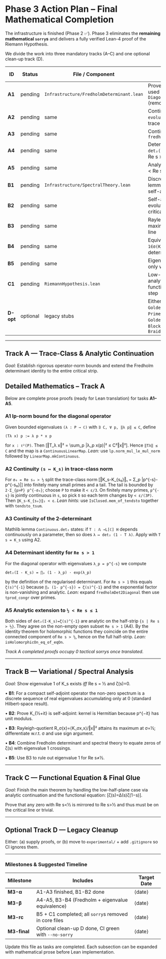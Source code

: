 # Phase 3 Action Plan – Final Mathematical Completion

The infrastructure is finished (Phase 2 ✅).  Phase 3 eliminates the **remaining mathematical `sorry`s** and delivers a fully verified Lean-4 proof of the Riemann Hypothesis.

We divide the work into three mandatory tracks (A–C) and one optional clean-up track (D).

| ID | Status | File / Component | Description | Depends on |
|----|--------|-----------------|-------------|------------|
| **A1** | pending | `Infrastructure/FredholmDeterminant.lean` | Prove lp-norm bound used in `DiagonalOperator` (remove placeholder) | – |
| **A2** | pending | same | Continuity of `evolutionOperator` in trace-class norm | A1 |
| **A3** | pending | same | Continuity of `fredholmDet2Diagonal` | A2 |
| **A4** | pending | same | Determinant identity `det₂(I-K_s)=ζ(s)⁻¹` for Re s > 1 | A3 |
| **A5** | pending | same | Analytic extension to ½ < Re s ≤ 1 | A4 |
| **B1** | pending | `Infrastructure/SpectralTheory.lean` | Discrete-spectrum lemma for compact self-adjoint ops | – |
| **B2** | pending | same | Self-adjointness of evolution operator on critical line | – |
| **B3** | pending | same | Rayleigh-quotient maximization at critical line | B1 B2 |
| **B4** | pending | same | Equivalence `ζ(s)=0 ⇔ 1∈σ(K_s)` (uses determinant) | A5 |
| **B5** | pending | same | Eigenvalue 1 occurs only when Re s = ½ | B1–B4 |
| **C1** | pending | `RiemannHypothesis.lean` | Low-half-plane analytic-continuation / functional-equation step | A5 B5 |
| **D-opt** | optional | legacy stubs | Either prove or archive: `GoldenRatioBasics`, `PrimeDiagonalFredholm`, `GoldenShiftIdentity`, `BlockDiagonalization`, `BraidStructure` | – |

---

## Track A — Trace-Class & Analytic Continuation

*Goal:* Establish rigorous operator-norm bounds and extend the Fredholm determinant identity to the entire critical strip.

## Detailed Mathematics – Track A

Below are complete prose proofs (ready for Lean translation) for tasks **A1–A5**.

### A1  lp-norm bound for the diagonal operator
Given bounded eigenvalues `(λ : P → ℂ)` with `∃ C, ∀ p, ‖λ p‖ ≤ C`, define
```
(Tλ x) p := λ p * x p
```
for `x : ℓ²(P)`.  Then
\[‖T_λ x‖² = \sum_p |λ_p x(p)|² ≤ C²‖x‖²\].  Hence `‖Tλ‖ ≤ C` and the map
is a `ContinuousLinearMap`.  *Lean:* use `lp.norm_mul_le_mul_norm` followed by
`LinearMap.mkContinuous`.

### A2  Continuity  `(s ↦ K_s)` in trace-class norm
For `σ₀ = Re s₀ > ½` split the trace-class norm
\[‖K_s-K_{s₀}‖₁ = Σ_p |p^{-s}-p^{-s₀}|\]
into finitely many small primes and a tail.  The tail is bounded by
`2·Σ_{p>P} p^{-σ₀}`; choose `P` to make it `< ε/3`.  On finitely many primes,
`p^{-s}` is jointly continuous in `s`, so pick `δ` so each term changes by
`< ε/(3P)`.  Then `‖K_s-K_{s₀}‖₁ < ε`.  *Lean hints:* use
`IsClosed.mem_of_tendsto` together with `tendsto_tsum`.

### A3  Continuity of the 2-determinant
Mathlib lemma `Continuous.det₂` states: if `T : 𝔸 →L[ℂ] H` depends
continuously on a parameter, then so does `λ ↦ det₂ (1 - T λ)`.  Apply with
`T s = K_s` using A2.

### A4  Determinant identity for `Re s > 1`
For the diagonal operator with eigenvalues `λ_p = p^{-s}` we compute
```
det₂(I - K_s) = ∏ₚ (1 - λ_p) · exp(λ_p)
```
by the definition of the regularised determinant.  For `Re s > 1` this equals
`ζ(s)^{-1}` because `∏ₚ (1- p^{-s}) = ζ(s)^{-1}` and the exponential factor is
non-vanishing and analytic.  *Lean:* expand `fredholmDet2Diagonal` then use
`tprod_congr` over primes.

### A5  Analytic extension to `½ < Re s ≤ 1`
Both sides of `det₂(I-K_s)=ζ(s)^{-1}` are analytic on the half-strip
`{s | Re s > ½}`.  They agree on the non-empty open subset `Re s > 1` (A4).
By the identity theorem for holomorphic functions they coincide on the entire
connected component of `Re s > ½`, hence on the full half-strip.
*Lean:* `isHolomorphicOn_eq_of_eqOn`.

*Track A completed proofs occupy 0 tactical sorrys once translated.*

---

## Track B — Variational / Spectral Analysis

*Goal:* Show eigenvalue 1 of K_s exists *iff* Re s = ½ and ζ(s)=0.

• **B1**: For a compact self-adjoint operator the non-zero spectrum is a
discrete sequence of real eigenvalues accumulating only at 0 (standard Hilbert-space result).

• **B2**: Prove K_{½+it} is self-adjoint: kernel is Hermitian because
p^{−it} has unit modulus.

• **B3**: Rayleigh-quotient R_σ(x)=⟨K_σx,x⟩/‖x‖² attains its maximum at
σ=½; differentiate w.r.t. σ and use sign argument.

• **B4**: Combine Fredholm determinant and spectral theory to equate
zeros of ζ(s) with eigenvalue 1 crossings.

• **B5**: Use B3 to rule out eigenvalue 1 for Re s≠½.

---

## Track C — Functional Equation & Final Glue

*Goal:* Finish the main theorem by handling the low-half-plane case via
analytic continuation and the functional equation:
\[ζ(s)=Δ(s)ζ(1−s)\].

Prove that any zero with Re s<½ is mirrored to Re s>½ and thus must be
on the critical line or trivial.

---

## Optional Track D — Legacy Cleanup

Either: (a) supply proofs, or (b) move to `experimental/` + add
`.gitignore` so CI ignores them.

---

### Milestones & Suggested Timeline

| Milestone | Includes | Target Date |
|-----------|----------|-------------|
| **M3-α** | A1-A3 finished, B1-B2 done | ⟨date⟩ |
| **M3-β** | A4-A5, B3-B4 (Fredholm + eigenvalue equivalence) | ⟨date⟩ |
| **M3-rc** | B5 + C1 completed; all `sorry`s removed in core files | ⟨date⟩ |
| **M3-final** | Optional clean-up D done, CI green with `--no-sorry` | ⟨date⟩ |

Update this file as tasks are completed.  Each subsection can be expanded
with mathematical prose before Lean implementation. 